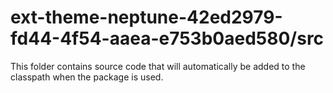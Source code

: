 # ext-theme-neptune-42ed2979-fd44-4f54-aaea-e753b0aed580/src

This folder contains source code that will automatically be added to the classpath when
the package is used.
